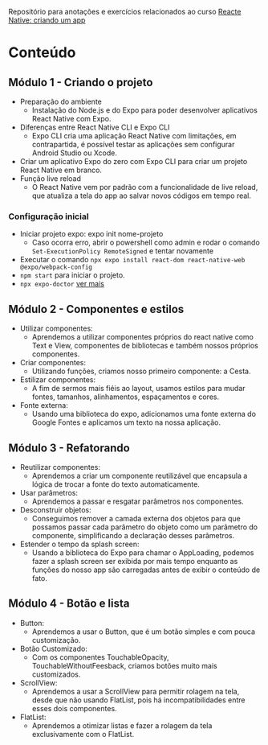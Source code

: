 Repositório para anotações e exercícios relacionados ao curso [Reacte Native: criando um app](https://cursos.alura.com.br/course/react-native-comecando-zero)


# Conteúdo
## Módulo 1 - Criando o projeto
- Preparação do ambiente
    - Instalação do Node.js e do Expo para poder desenvolver aplicativos React Native com Expo.
- Diferenças entre React Native CLI e Expo CLI
    - Expo CLI cria uma aplicação React Native com limitações, em contrapartida, é possível testar as aplicações sem configurar Android Studio ou Xcode.
- Criar um aplicativo Expo do zero com Expo CLI para criar um projeto React Native em branco.
- Função live reload
    - O React Native vem por padrão com a funcionalidade de live reload, que atualiza a tela do app ao salvar novos códigos em tempo real.

### Configuração inicial
- Iniciar projeto expo: expo init nome-projeto
    - Caso ocorra erro, abrir o powershell como admin e rodar o comando `Set-ExecutionPolicy RemoteSigned` e tentar novamente
- Executar o comando `npx expo install react-dom react-native-web @expo/webpack-config`
- `npm start` para iniciar o projeto.
- `npx expo-doctor` [ver mais](https://www.npmjs.com/package/expo-doctor)
## Módulo 2 - Componentes e estilos
- Utilizar componentes:
    - Aprendemos a utilizar componentes próprios do react native como Text e View, componentes de bibliotecas e também nossos próprios componentes.
- Criar componentes:
    - Utilizando funções, criamos nosso primeiro componente: a Cesta.
- Estilizar componentes:
    - A fim de sermos mais fiéis ao layout, usamos estilos para mudar fontes, tamanhos, alinhamentos, espaçamentos e cores.
- Fonte externa:
    - Usando uma biblioteca do expo, adicionamos uma fonte externa do Google Fontes e aplicamos um texto na nossa aplicação.

## Módulo 3 - Refatorando
- Reutilizar componentes:
    - Aprendemos a criar um componente reutilizável que encapsula a lógica de trocar a fonte do texto automaticamente.
- Usar parâmetros:
    - Aprendemos a passar e resgatar parâmetros nos componentes.
- Desconstruir objetos:
    - Conseguimos remover a camada externa dos objetos para que possamos passar cada parâmetro do objeto como um parâmetro do componente, simplificando a declaração desses parâmetros.
- Estender o tempo da splash screen:
    - Usando a biblioteca do Expo para chamar o AppLoading, podemos fazer a splash screen ser exibida por mais tempo enquanto as funções do nosso app são carregadas antes de exibir o conteúdo de fato.

## Módulo 4 - Botão e lista
- Button:
    - Aprendemos a usar o Button, que é um botão simples e com pouca customização.
- Botão Customizado:
    - Com os componentes TouchableOpacity, TouchableWithoutFeesback, criamos botões muito mais customizados.
- ScrollView:
    - Aprendemos a usar a ScrollView para permitir rolagem na tela, desde que não usando FlatList, pois há incompatibilidades entre esses dois componentes.
- FlatList:
    - Aprendemos a otimizar listas e fazer a rolagem da tela exclusivamente com o FlatList.
